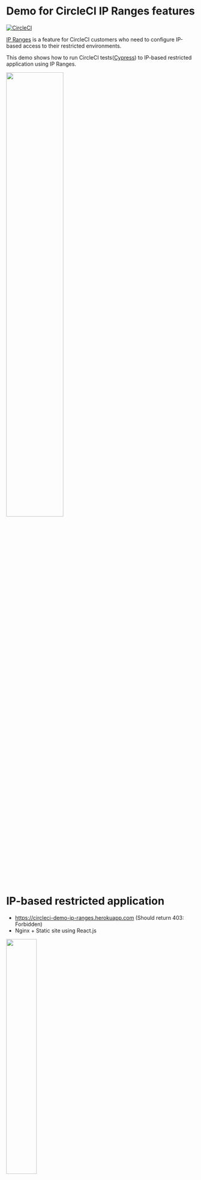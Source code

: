 # Demo for CircleCI IP Ranges features

[![CircleCI](https://circleci.com/gh/tadashi0713/circleci-demo-ip-ranges/tree/master.svg?style=svg&circle-token=d4c42d06de466c88ea5742180505c7ac34142be9)](https://circleci.com/gh/tadashi0713/circleci-demo-ip-ranges/tree/master)

[IP Ranges](https://circleci.com/docs/2.0/ip-ranges/) is a feature for CircleCI customers who need to configure IP-based access to their restricted environments.

This demo shows how to run CircleCI tests([Cypress](https://www.cypress.io/)) to IP-based restricted application using IP Ranges.

<img src="https://user-images.githubusercontent.com/8651308/133713242-a9e4aac0-6200-4b96-8cfe-93ca7ce14c99.png" width="55%">

# IP-based restricted application

* https://circleci-demo-ip-ranges.herokuapp.com (Should return 403: Forbidden)
* Nginx + Static site using React.js
<img src="https://user-images.githubusercontent.com/8651308/133074306-51a45e90-08bc-4be7-90f7-21d8c7df5c9c.png" width="40%">

* [Nginx config](https://github.com/tadashi0713/circleci-demo-ip-ranges/blob/master/nginx.conf)
  * Allow lists of IP address ranges and deny others
  * List of IP address ranges can be found [here](https://circleci.com/docs/2.0/ip-ranges/#listofipaddressranges)

```nginx
server {
  # CircleCI IP Ranges
  allow 107.22.40.20;
  allow 18.215.226.36;
  allow 3.228.208.40;
  ...

  deny all;
```

# Cypress tests with/without IP ranges

```yaml
cypress_with_ip_ranges:
  executor: cypress/browsers-chrome77
  circleci_ip_ranges: true
  steps:
    - run:
        name: Show IP address
        command: curl -s https://checkip.amazonaws.com/
    - run: npm run cypress
```

## cypress_without_ip_ranges

<img src="https://user-images.githubusercontent.com/8651308/133714113-86c1a1fc-ab71-400c-907e-1fae8f4320c5.png" width="80%">

## [cypress_with_ip_ranges](https://app.circleci.com/pipelines/github/tadashi0713/circleci-demo-ip-ranges/43/workflows/44a224c6-4f0c-42d6-b7b3-10338c2cb77d/jobs/140)

<img src="https://user-images.githubusercontent.com/8651308/133713980-d6d4c293-afd1-4d86-8ebe-424aa440ed41.png" width="80%">
